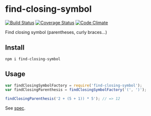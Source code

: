 # find-closing-symbol

[![Build Status](https://travis-ci.org/javiercejudo/find-closing-symbol.svg)](https://travis-ci.org/javiercejudo/find-closing-symbol)
[![Coverage Status](https://coveralls.io/repos/javiercejudo/find-closing-symbol/badge.svg?branch=master)](https://coveralls.io/r/javiercejudo/find-closing-symbol?branch=master)
[![Code Climate](https://codeclimate.com/github/javiercejudo/find-closing-symbol/badges/gpa.svg)](https://codeclimate.com/github/javiercejudo/find-closing-symbol)

Find closing symbol (parentheses, curly braces...)

## Install

    npm i find-closing-symbol

## Usage

```js
var findClosingSymbolFactory = require('find-closing-symbol');
var findClosingParenthesis = findClosingSymbolFactory('(', ')');

findClosingParenthesis('2 + (5 + 1)) * 5'); // => 12
```

See [spec](test/spec.js).
